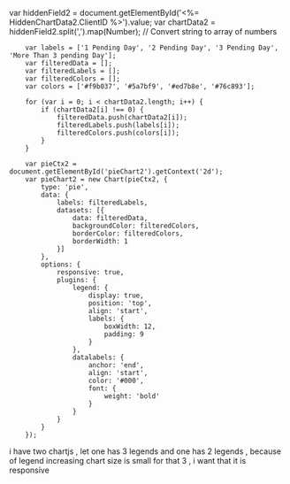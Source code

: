  var hiddenField2 = document.getElementById('<%= HiddenChartData2.ClientID %>').value;
        var chartData2 = hiddenField2.split(',').map(Number); // Convert string to array of numbers

        var labels = ['1 Pending Day', '2 Pending Day', '3 Pending Day', 'More Than 3 pending Day'];
        var filteredData = [];
        var filteredLabels = [];
        var filteredColors = [];
        var colors = ['#f9b037', '#5a7bf9', '#ed7b8e', '#76c893'];

        for (var i = 0; i < chartData2.length; i++) {
            if (chartData2[i] !== 0) {
                filteredData.push(chartData2[i]);
                filteredLabels.push(labels[i]);
                filteredColors.push(colors[i]);
            }
        }

        var pieCtx2 = document.getElementById('pieChart2').getContext('2d');
        var pieChart2 = new Chart(pieCtx2, {
            type: 'pie',
            data: {
                labels: filteredLabels,
                datasets: [{
                    data: filteredData,
                    backgroundColor: filteredColors,
                    borderColor: filteredColors,
                    borderWidth: 1
                }]
            },
            options: {
                responsive: true,
                plugins: {
                    legend: {
                        display: true,
                        position: 'top',
                        align: 'start',
                        labels: {
                            boxWidth: 12,
                            padding: 9
                        }
                    },
                    datalabels: {
                        anchor: 'end',
                        align: 'start',
                        color: '#000',
                        font: {
                            weight: 'bold'
                        }
                    }
                }
            }
        });

i have two chartjs , let one has 3 legends and one has 2 legends , because of legend increasing chart size is small for that 3 , i want that it is responsive 
